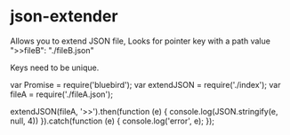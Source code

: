 # json-extender
Allows you to extend JSON file,
Looks for pointer key with a path value
">>fileB": "./fileB.json"

Keys need to be unique.

var Promise = require('bluebird');
var extendJSON = require('./index');
var fileA = require('./fileA.json');

extendJSON(fileA, '>>').then(function (e) {
   console.log(JSON.stringify(e, null, 4))
}).catch(function (e) {
    console.log('error', e);
});


